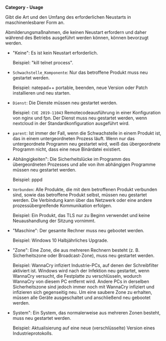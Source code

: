 **Category - Usage**

Gibt die Art und den Umfang des erforderlichen Neustarts in maschinenlesbarer Form an.

Abmilderungsmaßnahmen, die keinen Neustart erfordern und daher während des Betriebs ausgeführt werden können, können bevorzugt werden.

* "Keine": Es ist kein Neustart erforderlich.

  Beispiel: "kill telnet process".

* `Schwachstelle_Komponente`: Nur das betroffene Produkt muss neu gestartet werden.

  Beispiel: natepad++ portable, beenden, neue Version oder Patch installieren und neu starten.

* `Dienst`: Die Dienste müssen neu gestartet werden.

  Beispiel: `CVE 2019-11043` Remotecodeausführung in einer Konfiguration von nginx und fpn. Der Dienst muss neu gestartet werden, wenn nextcloud in der Standardkonfiguration ausgeführt wird.

* `parent`: Ist immer der Fall, wenn die Schwachstelle in einem Produkt ist, das in einem untergeordneten Prozess läuft. Wenn nur das untergeordnete Programm neu gestartet wird, weiß das übergeordnete Programm nicht, dass eine neue Binärdatei existiert.

* Abhängigkeiten": Die Sicherheitslücke im Programm des übergeordneten Prozesses und alle von ihm abhängigen Programme müssen neu gestartet werden.

  Beispiel: pppd

* `Verbunden`: Alle Produkte, die mit dem betroffenen Produkt verbunden sind, sowie das betroffene Produkt selbst, müssen neu gestartet werden. Die Verbindung kann über das Netzwerk oder eine andere prozessübergreifende Kommunikation erfolgen.

  Beispiel: Ein Produkt, das TLS nur zu Beginn verwendet und keine Neuaushandlung der Sitzung vornimmt.

* "Maschine": Der gesamte Rechner muss neu gebootet werden.

  Beispiel: Windows 10 Halbjährliches Upgrade.

* "Zone": Eine Zone, die aus mehreren Rechnern besteht (z. B. Sicherheitszone oder Broadcast-Zone), muss neu gestartet werden.

  Beispiel: WannaCry infiziert Industrie-PCs, auf denen der Schreibfilter aktiviert ist. Windows wird nach der Infektion neu gestartet, wenn WannaCry versucht, die Festplatte zu verschlüsseln, wodurch WannaCry von diesem PC entfernt wird.
  Andere PCs in derselben Sicherheitszone sind jedoch immer noch mit WannaCry infiziert und infizieren sich gegenseitig neu. Um eine saubere Zone zu erhalten, müssen alle Geräte ausgeschaltet und anschließend neu gebootet werden.

* System": Ein System, das normalerweise aus mehreren Zonen besteht, muss neu gestartet werden.

  Beispiel: Aktualisierung auf eine neue (verschlüsselte) Version eines Industrieprotokolls.

